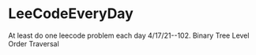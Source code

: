 # LeeCodeEveryDay
At least do one leecode problem each day
4/17/21--102. Binary Tree Level Order Traversal

